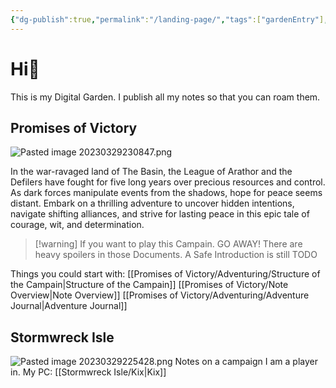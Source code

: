 ```yaml
---
{"dg-publish":true,"permalink":"/landing-page/","tags":["gardenEntry"],"noteIcon":"","created":"","updated":""}
---
```



# Hi🌱
This is my Digital Garden. I publish all my notes so that you can roam them.


## Promises of Victory
![Pasted image 20230329230847.png](/img/user/Pasted%20image%2020230329230847.png)

 In the war-ravaged land of The Basin, the League of Arathor and the Defilers have fought for five long years over precious resources and control. As dark forces manipulate events from the shadows, hope for peace seems distant. Embark on a thrilling adventure to uncover hidden intentions, navigate shifting alliances, and strive for lasting peace in this epic tale of courage, wit, and determination.

> [!warning] If you want to play this Campain. GO AWAY! There are heavy spoilers in those Documents. A Safe Introduction is still TODO

Things you could start with:
[[Promises of Victory/Adventuring/Structure of the Campain\|Structure of the Campain]]
[[Promises of Victory/Note Overview\|Note Overview]] 
[[Promises of Victory/Adventuring/Adventure Journal\|Adventure Journal]]

## Stormwreck Isle
![Pasted image 20230329225428.png](/img/user/Pasted%20image%2020230329225428.png)
Notes on a campaign I am a player in.
My PC: [[Stormwreck Isle/Kix\|Kix]]

